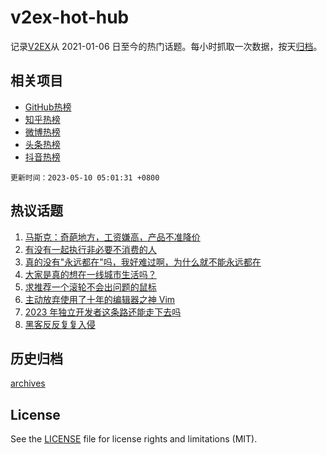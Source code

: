 # v2ex-hot-hub

 记录[V2EX](https://www.v2ex.com/)从 2021-01-06 日至今的热门话题。每小时抓取一次数据，按天[归档](archives)。
 
 ## 相关项目

- [GitHub热榜](https://github.com/it985/github-hot-hub)
- [知乎热榜](https://github.com/it985/zhihu-hot-hub)
- [微博热榜](https://github.com/it985/weibo-hot-hub)
- [头条热榜](https://github.com/it985/toutiao-hot-hub)
- [抖音热榜](https://github.com/it985/douyin-hot-hub)


 `更新时间：2023-05-10 05:01:31 +0800`

## 热议话题

1. [马斯克：奇葩地方，工资嫌高，产品不准降价](https://www.v2ex.com/t/938506)
1. [有没有一起执行非必要不消费的人](https://www.v2ex.com/t/938467)
1. [真的没有"永远都在"吗，我好难过啊，为什么就不能永远都在](https://www.v2ex.com/t/938493)
1. [大家是真的想在一线城市生活吗？](https://www.v2ex.com/t/938535)
1. [求推荐一个滚轮不会出问题的鼠标](https://www.v2ex.com/t/938554)
1. [主动放弃使用了十年的编辑器之神 Vim](https://www.v2ex.com/t/938628)
1. [2023 年独立开发者这条路还能走下去吗](https://www.v2ex.com/t/938565)
1. [黑客反反复复入侵](https://www.v2ex.com/t/938497)

## 历史归档

[archives](archives)

## License

See the [LICENSE](LICENSE) file for license rights and limitations (MIT).
